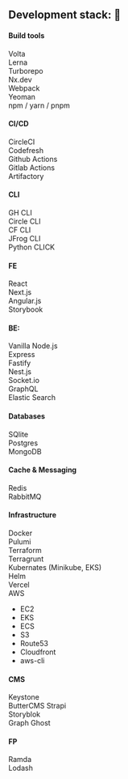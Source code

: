 ## Development stack: :metal:

#### Build tools
Volta  
Lerna  
Turborepo  
Nx.dev  
Webpack   
Yeoman  
npm / yarn / pnpm

#### CI/CD
CircleCI  
Codefresh  
Github Actions  
Gitlab Actions  
Artifactory  

#### CLI
GH CLI  
Circle CLI  
CF CLI  
JFrog CLI  
Python CLICK  

#### FE
React  
Next.js  
Angular.js  
Storybook  

#### BE:
Vanilla Node.js  
Express  
Fastify  
Nest.js  
Socket.io  
GraphQL  
Elastic Search 

#### Databases
SQlite  
Postgres  
MongoDB  

#### Cache & Messaging
Redis  
RabbitMQ  

#### Infrastructure
Docker  
Pulumi  
Terraform  
Terragrunt  
Kubernates (Minikube, EKS)  
Helm  
Vercel  
AWS  
  * EC2 
  * EKS  
  * ECS  
  * S3  
  * Route53  
  * Cloudfront  
  * aws-cli  

#### CMS
Keystone  
ButterCMS 
Strapi  
Storyblok  
Graph
Ghost

#### FP
Ramda  
Lodash  



